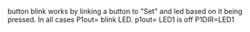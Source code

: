 button blink works by linking a button to "Set" and led based on it being pressed.
In all cases P1out= blink LED.
p1out= LED1 is off
P1DIR=LED1